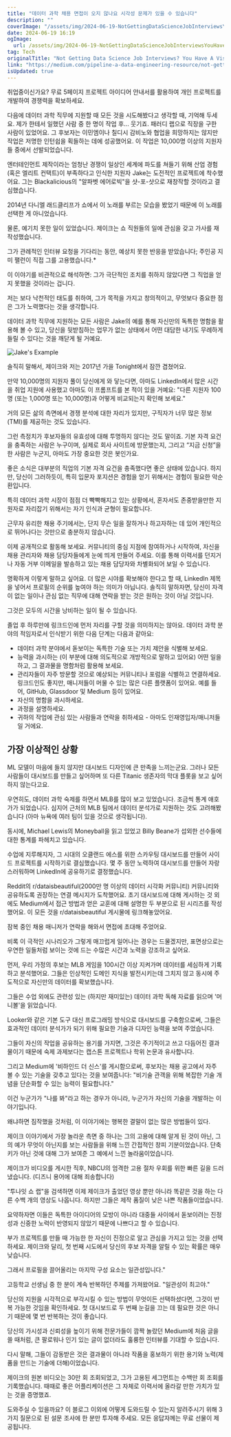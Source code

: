 ```yaml
---
title: "데이터 과학 채용 면접이 오지 않나요 시각성 문제가 있을 수 있습니다"
description: ""
coverImage: "/assets/img/2024-06-19-NotGettingDataScienceJobInterviewsYouHaveAVisibilityProblem_0.png"
date: 2024-06-19 16:19
ogImage: 
  url: /assets/img/2024-06-19-NotGettingDataScienceJobInterviewsYouHaveAVisibilityProblem_0.png
tag: Tech
originalTitle: "Not Getting Data Science Job Interviews? You Have A Visibility Problem"
link: "https://medium.com/pipeline-a-data-engineering-resource/not-getting-data-science-job-interviews-you-have-a-visibility-problem-1e1b67a74555"
isUpdated: true
---
```






취업중이신가요? 무료 5페이지 프로젝트 아이디어 안내서를 활용하여 개인 프로젝트를 개발하여 경쟁력을 확보하세요.

다음에 데이터 과학 직무에 지원할 때 모든 것을 시도해봤다고 생각할 때, 기억해 두세요. 제가 한테서 일했던 사람 중 한 명이 작업 후... 웃기죠. 패러디 랩으로 직장을 구한 사람이 있었어요. 그 후보자는 이민엠이나 칠디시 감비노와 협업을 희망하지는 않지만 작업은 저명한 인턴쉽을 획들하는 데에 성공했어요. 이 작업은 10,000명 이상의 지원자들 중에서 선발되었습니다.

엔터테인먼트 제작이라는 엄청난 경쟁이 일상인 세계에 파도를 쳐들기 위해 산업 경험(혹은 엘리트 컨택트)이 부족하다고 인식한 지원자 Jake는 도전적인 프로젝트에 착수했어요. 그는 Blackalicious의 "알파벳 에어로빅"을 샷-포-샷으로 재창작할 것이라고 결심했습니다.

2014년 다니엘 래드클리프가 쇼에서 이 노래를 부르는 모습을 봤었기 때문에 이 노래를 선택한 게 아니었습니다.

<div class="content-ad"></div>

물론, 예기치 못한 일이 있었습니다. 제이크는 쇼 직원들의 일에 관심을 갖고 가사를 재작성했습니다.

그가 관례적인 인터뷰 요청을 기다리는 동안, 예상치 못한 반응을 받았습니다; 주인공 지미 팰런이 직접 그를 고용했습니다.*

이 이야기를 비관적으로 해석하면: 그가 극단적인 조치를 취하지 않았다면 그 직업을 얻지 못했을 것이라는 겁니다.

저는 보다 낙천적인 태도를 취하여, 그가 목적을 가지고 창의적이고, 무엇보다 중요한 점은 그가 노력했다는 것을 생각합니다.

<div class="content-ad"></div>

데이터 과학 직무에 지원하는 모든 사람은 Jake의 예를 통해 자신만의 독특한 명함을 활용해 볼 수 있고, 당신을 뒷받침하는 업무가 없는 상태에서 어떤 대담한 내기도 무례하게 들릴 수 있다는 것을 깨닫게 될 거예요.

![Jake's Example](/assets/img/2024-06-19-NotGettingDataScienceJobInterviewsYouHaveAVisibilityProblem_0.png)

솔직히 말해서, 제이크와 저는 2017년 가을 Tonight에서 잠깐 겹쳤어요.

만약 10,000명의 지원자 풀이 당신에게 와 닿는다면, 아마도 LinkedIn에서 많은 시간을 취업 지원에 사용했고 아마도 이 프롬프트를 본 적이 있을 거예요: "다른 지원자 100명 (또는 1,000명 또는 10,000명)과 어떻게 비교되는지 확인해 보세요."

<div class="content-ad"></div>

거의 모든 삶의 측면에서 경쟁 분석에 대한 자리가 있지만, 구직자가 너무 많은 정보(TMI)를 제공하는 것도 있습니다.

그런 측정치가 후보자들의 유효성에 대해 투명하지 않다는 것도 말이죠. 기본 자격 요건을 충족하는 사람은 누구이며, 실제로 회사 사이트에 방문했는지, 그리고 “지금 신청”을 한 사람은 누군지, 아마도 가장 중요한 것은 봇인가요.

좋은 소식은 대부분의 직업의 기본 자격 요건을 충족했다면 좋은 상태에 있습니다. 하지만, 당신이 그러하듯이, 특히 입문자 포지션은 경험을 얻기 위해서는 경험이 필요한 악순환입니다.

특히 데이터 과학 시장이 점점 더 빡빡해지고 있는 상황에서, 혼자서도 존중받을만한 지원자로 자리잡기 위해서는 자기 인식과 균형이 필요합니다.

<div class="content-ad"></div>

근무자 유리한 채용 주기에서는, 단지 무슨 일을 잘하거나 하고자하는 데 있어 개인적으로 뛰어나다는 것만으로 충분하지 않습니다.

이제 공개적으로 활동해 보세요. 커뮤니티의 중심 지점에 참여하거나 시작하여, 자신을 채용 관리자와 채용 담당자들에게 눈에 띄게 만들어 주세요. 이를 통해 이력서를 던지거나 자동 거부 이메일을 발송하고 있는 채용 담당자와 차별화되어 보일 수 있습니다.

명확하게 이렇게 말하고 싶어요. 더 많은 시야를 확보해야 한다고 할 때, LinkedIn 제목을 넣어서 프로필의 순위를 높여야 하는 의미가 아닙니다. 솔직히 말하자면, 당신이 자격이 없는 일이나 관심 없는 직무에 대해 연락을 받는 것은 원하는 것이 아닐 것입니다.

그것은 모두의 시간을 낭비하는 일이 될 수 있습니다.

<div class="content-ad"></div>

졸업 후 하루만에 링크드인에 먼저 자리를 구할 것을 의미하지는 않아요. 데이터 과학 분야의 적임자로서 인식받기 위한 다음 단계는 다음과 같아요:

- 데이터 과학 분야에서 돋보이는 독특한 기술 또는 가치 제안을 식별해 보세요.
- 능력을 과시하는 (이 부분에 대해 의도적으로 개방적으로 말하고 있어요) 어떤 일을 하고, 그 결과물을 명함처럼 활용해 보세요.
- 관리자들이 자주 방문할 것으로 예상되는 커뮤니티나 포럼을 식별하고 연결하세요. 링크드인도 좋지만, 매니저들이 머물 수 있는 많은 다른 플랫폼이 있어요. 예를 들어, GitHub, Glassdoor 및 Medium 등이 있어요.
- 자신의 명함을 과시하세요.
- 과정을 설명하세요.
- 귀하의 작업에 관심 있는 사람들과 연락을 취하세요 - 아마도 인재영입자/매니저들일 거에요.

## 가장 이상적인 상황

<div class="content-ad"></div>

ML 모델이 마음에 들지 않지만 대시보드 디자인에 큰 만족을 느끼는군요. 그러나 모든 사람들이 대시보드를 만들고 싶어하며 또 다른 Titanic 생존자의 막대 플롯을 보고 싶어하지 않는다고요.

우연히도, 데이터 과학 숙제를 하면서 MLB를 많이 보고 있었습니다. 조금씩 통계 애호가가 되었습니다. 심지어 근처의 MLB 팀에서 데이터 분석가로 지원하는 것도 고려해봤습니다 (아마 뉴욕에 여러 팀이 있을 것으로 생각됩니다).

동시에, Michael Lewis의 Moneyball을 읽고 있었고 Billy Beane가 섭외한 선수들에 대한 통계를 파헤치고 있습니다.

수업에 지루해지자, 그 시대의 오클랜드 에스를 위한 스카우팅 대시보드를 만들어 사이드 프로젝트를 시작하기로 결심했습니다. 몇 주 동안 노력하여 대시보드를 만들어 자랑스러워하며 LinkedIn에 공유하기로 결정했습니다.

<div class="content-ad"></div>

Reddit의 r/dataisbeautiful(2000만 명 이상의 데이터 시각화 커뮤니티) 커뮤니티와 공유하도록 권장하는 연결 메시지가 도착했어요. 초기 대시보드에 대해 게시하는 것 외에도 Medium에서 접근 방법과 얻은 교훈에 대해 설명한 두 부분으로 된 시리즈를 작성했어요. 이 모든 것을 r/dataisbeautiful 게시물에 링크해놓았어요.

잠복 중인 채용 매니저가 연락을 해와서 면접에 초대해 주었어요.

비록 이 극적인 시나리오가 그렇게 매끄럽게 일어나는 경우는 드물겠지만, 표면상으로는 우연한 일들처럼 보이는 것에 드는 수많은 시간과 노력을 강조하고 싶어요.

먼저, 우리 가정의 후보는 MLB 게임을 100시간 이상 지켜가며 데이터를 세심하게 기록하고 분석했어요. 그들은 인상적인 도메인 지식을 발전시키는데 그치지 않고 동시에 주도적으로 자신만의 데이터를 확보했습니다.

<div class="content-ad"></div>

그들은 수업 외에도 관련성 있는 (하지만 재미있는) 데이터 과학 독해 자료를 읽으며 '머니볼'을 읽었습니다.

Looker와 같은 기본 도구 대신 프로그래밍 방식으로 대시보드를 구축함으로써, 그들은 효과적인 데이터 분석가가 되기 위해 필요한 기술과 디자인 능력을 보여 주었습니다.

그들이 자신의 작업을 공유하는 용기를 가지면, 그것은 주기적이고 쓰고 다듬어진 결과물이기 때문에 숙제 과제보다는 캡스톤 프로젝트나 학위 논문과 유사합니다.

그리고 Medium에 '비하인드 더 신스'를 게시함으로써, 후보자는 채용 공고에서 자주 볼 수 있는 기술을 갖추고 있다는 것을 보여줍니다: "비기술 관객을 위해 복잡한 기술 개념을 단순화할 수 있는 능력이 필요합니다."

<div class="content-ad"></div>

이건 누군가가 "나를 봐"라고 하는 경우가 아니라, 누군가가 자신의 기술을 개발하는 이야기입니다.

왜냐하면 짐작했을 것처럼, 이 이야기에는 행복한 결말이 없는 많은 방법들이 있다.

제이크 이야기에서 가장 놀라운 측면 중 하나는 그의 고용에 대해 알게 된 것이 아닌, 그의 예가 무엇이 아닌지를 보는 사람들을 위해 느낀 간접적인 창피 기분이었습니다. 단축키가 아닌 것에 대해 그가 보여준 그 예에서 느낀 놀라움이었습니다.

제이크가 비디오를 게시한 직후, NBCU의 엄격한 고용 절차 우회를 위한 빠른 길을 드러냈습니다. (디즈니 용어에 대해 죄송합니다)

<div class="content-ad"></div>

"투나잇 쇼 랩"을 검색하면 이제 제이크가 출었던 영상 뿐만 아니라 똑같은 것을 하는 다른 수백 개의 영상도 나옵니다. 하지만 그들은 제작 품질이 낮은 나쁜 작품들이었습니다.

요약하자면 이들은 독특한 아이디어의 모방이 아니라 대중들 사이에서 돋보이려는 진정성과 신중한 노력이 반영되지 않았기 때문에 나쁘다고 할 수 있습니다.

부가 프로젝트를 만들 때 가능한 한 자신이 진정으로 알고 관심을 가지고 있는 것을 선택하세요. 제이크와 달리, 첫 번째 시도에서 당신의 후보 자격을 알릴 수 있는 확률은 매우 낮습니다.

그래서 프로필을 끌어올리는 마지막 구성 요소는 일관성입니다."

<div class="content-ad"></div>

고등학교 선생님 중 한 분이 계속 반복하던 주제를 가져왔어요. "일관성이 최고야."

당신의 지원을 시각적으로 부각시킬 수 있는 방법이 무엇이든 선택하셨다면, 그것이 반복 가능한 것임을 확인하세요. 첫 대시보드로 두 번째 눈길을 끄는 데 필요한 것은 아니기 때문에 몇 번 반복하는 것이 좋습니다.

당신의 가시성과 신뢰성을 높이기 위해 전문가들이 깜짝 놀랐던 Medium에 처음 글을 쓸 때처럼, 큰 팔로워나 인기 있는 글이 없더라도 훌륭한 인터뷰를 기대할 수 있습니다.

다시 말해, 그들이 감동받은 것은 결과물이 아니라 작품을 홍보하기 위한 용기와 노력(제품을 만드는 기술에 더해)이었습니다.

<div class="content-ad"></div>

제이크의 원본 비디오는 30만 회 조회되었고, 그가 고용된 세그먼트는 수백만 회 조회를 기록했습니다. 때때로 좋은 어플리케이션은 그 자체로 이력서에 올라갈 만한 가치가 있는 것을 증명했죠.

도와주실 수 있을까요? 이 블로그 이외에 어떻게 도와드릴 수 있는지 알려주시기 위해 3가지 질문으로 된 설문 조사에 한 분만 투자해 주세요. 모든 응답자께는 무료 선물이 제공됩니다.